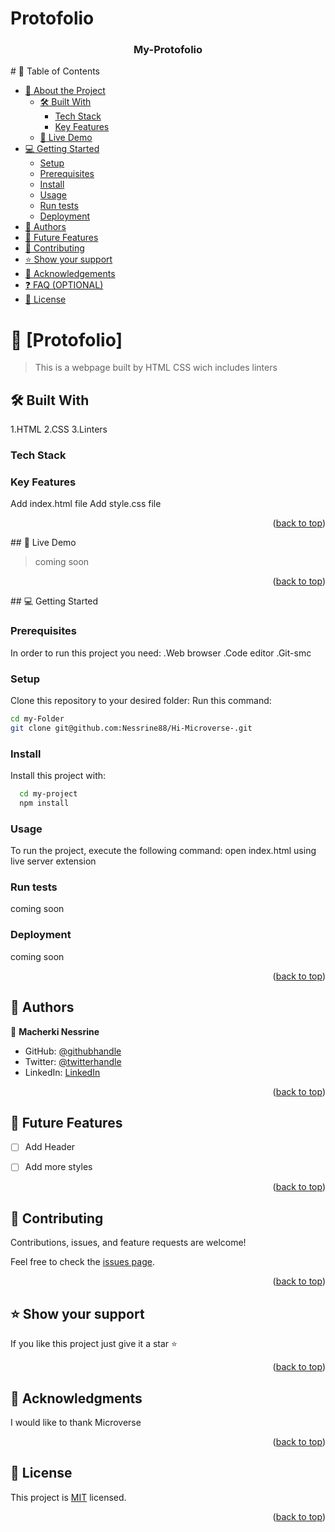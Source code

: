 # Protofolio

<div align="center">

  <h3><b>My-Protofolio</b></h3>

</div>
# 📗 Table of Contents

- [📖 About the Project](#about-project)
  - [🛠 Built With](#built-with)
    - [Tech Stack](#tech-stack)
    - [Key Features](#key-features)
  - [🚀 Live Demo](#live-demo)
- [💻 Getting Started](#getting-started)
  - [Setup](#setup)
  - [Prerequisites](#prerequisites)
  - [Install](#install)
  - [Usage](#usage)
  - [Run tests](#run-tests)
  - [Deployment](#deployment)
- [👥 Authors](#authors)
- [🔭 Future Features](#future-features)
- [🤝 Contributing](#contributing)
- [⭐️ Show your support](#support)
- [🙏 Acknowledgements](#acknowledgements)
- [❓ FAQ (OPTIONAL)](#faq)
- [📝 License](#license)
# 📖 [Protofolio] <a name="about-project"></a>

> This is a webpage built by HTML CSS wich includes linters



## 🛠 Built With <a name="built-with"></a>
1.HTML
2.CSS
3.Linters
### Tech Stack <a name="tech-stack"></a>
### Key Features <a name="key-features"></a>
Add index.html file 
Add style.css file
<p align="right">(<a href="#readme-top">back to top</a>)</p>
## 🚀 Live Demo <a name="live-demo"></a>

> coming soon

<p align="right">(<a href="#readme-top">back to top</a>)</p>
## 💻 Getting Started <a name="getting-started"></a>

### Prerequisites

In order to run this project you need:
 .Web browser
 .Code editor 
 .Git-smc 

### Setup

Clone this repository to your desired folder:
Run this command:
```sh
cd my-Folder
git clone git@github.com:Nessrine88/Hi-Microverse-.git
```
### Install

Install this project with:


```sh
  cd my-project
  npm install
```
### Usage

To run the project, execute the following command:
open index.html using live server extension


### Run tests

coming soon


### Deployment

coming soon 


<p align="right">(<a href="#readme-top">back to top</a>)</p>


## 👥 Authors <a name="authors"></a>



👤 **Macherki Nessrine**

- GitHub: [@githubhandle](https://github.com/Nessrine88)
- Twitter: [@twitterhandle](https://twitter.com/Nessour88)
- LinkedIn: [LinkedIn](https://www.linkedin.com/in/nessrine-macherki-86959196/)



<p align="right">(<a href="#readme-top">back to top</a>)</p>


## 🔭 Future Features <a name="future-features"></a>
- [ ] Add Header 
- [ ] Add more styles



<p align="right">(<a href="#readme-top">back to top</a>)</p>


## 🤝 Contributing <a name="contributing"></a>

Contributions, issues, and feature requests are welcome!

Feel free to check the [issues page](https://github.com/Nessrine88/Hi-Microverse-/issues).

<p align="right">(<a href="#readme-top">back to top</a>)</p>



## ⭐️ Show your support <a name="support"></a>


If you like this project just give it a star ⭐️

<p align="right">(<a href="#readme-top">back to top</a>)</p>


## 🙏 Acknowledgments <a name="acknowledgements"></a>



I would like to thank Microverse

<p align="right">(<a href="#readme-top">back to top</a>)</p>



## 📝 License <a name="license"></a>

This project is [MIT](./LICENSE) licensed.

<p align="right">(<a href="#readme-top">back to top</a>)</p>

